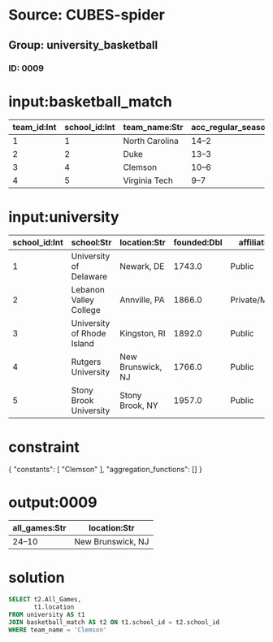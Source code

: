 # Source: CUBES-spider
## Group: university_basketball
### ID: 0009

# input:basketball_match

| team_id:Int | school_id:Int | team_name:Str | acc_regular_season:Str | acc_percent:Str | acc_home:Str | acc_road:Str | all_games:Str | all_games_percent:Str | all_home:Str | all_road:Str | all_neutral:Str |
|---|---|---|---|---|---|---|---|---|---|---|---|
| 1 | 1 | North Carolina | 14–2 | 0.875 | 6–2 | 8–0 | 35–2 | 0.946 | 14–2 | 13–0 | 9–1 |
| 2 | 2 | Duke | 13–3 | 0.813 | 7–1 | 6–2 | 28–6 | 0.824 | 15–1 | 8–2 | 5–3 |
| 3 | 4 | Clemson | 10–6 | 0.625 | 7–1 | 3–5 | 24–10 | 0.706 | 14–2 | 6–5 | 4–3 |
| 4 | 5 | Virginia Tech | 9–7 | 0.563 | 6–2 | 3–5 | 21–14 | 0.6 | 14–3 | 4–8 | 3–3 |

# input:university

| school_id:Int | school:Str | location:Str | founded:Dbl | affiliation:Str | enrollment:Dbl | nickname:Str | primary_conference:Str |
|---|---|---|---|---|---|---|---|
| 1 | University of Delaware | Newark, DE | 1743.0 | Public | 19067.0 | Fightin' Blue Hens | Colonial Athletic Association ( D-I ) |
| 2 | Lebanon Valley College | Annville, PA | 1866.0 | Private/Methodist | 2100.0 | Flying Dutchmen | MAC Commonwealth Conference ( D-III ) |
| 3 | University of Rhode Island | Kingston, RI | 1892.0 | Public | 19095.0 | Rams | Atlantic 10 Conference ( D-I ) |
| 4 | Rutgers University | New Brunswick, NJ | 1766.0 | Public | 56868.0 | Scarlet Knights | American Athletic Conference ( D-I ) |
| 5 | Stony Brook University | Stony Brook, NY | 1957.0 | Public | 23997.0 | Seawolves | America East Conference ( D-I ) |

# constraint

{
  "constants": [
    "Clemson"
  ],
  "aggregation_functions": []
}

# output:0009

| all_games:Str | location:Str |
|---|---|
| 24–10 | New Brunswick, NJ |

# solution

```sql
SELECT t2.All_Games,
       t1.location
FROM university AS t1
JOIN basketball_match AS t2 ON t1.school_id = t2.school_id
WHERE team_name = 'Clemson'
```
